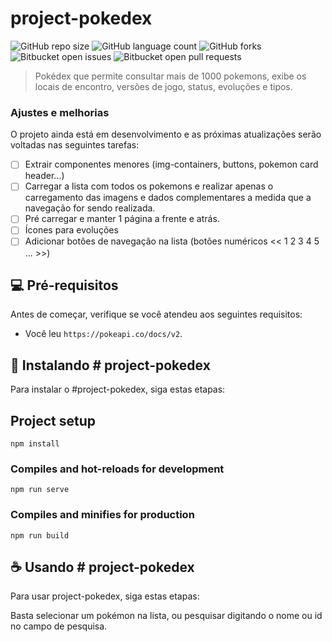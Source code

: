 # project-pokedex

<!---Esses são exemplos. Veja https://shields.io para outras pessoas ou para personalizar este conjunto de escudos. Você pode querer incluir dependências, status do projeto e informações de licença aqui--->

![GitHub repo size](https://img.shields.io/github/repo-size/uazevedo/project-pokedex?style=for-the-badge)
![GitHub language count](https://img.shields.io/github/languages/count/uazevedo/project-pokedex?style=for-the-badge)
![GitHub forks](https://img.shields.io/github/forks/uazevedo/project-pokedex?style=for-the-badge)
![Bitbucket open issues](https://img.shields.io/bitbucket/issues/uazevedo/project-pokedex?style=for-the-badge)
![Bitbucket open pull requests](https://img.shields.io/bitbucket/pr-raw/uazevedo/project-pokedex?style=for-the-badge)

> Pokédex que permite consultar mais de 1000 pokemons, exibe os locais de encontro, versões de jogo, status, evoluções e tipos.

### Ajustes e melhorias

O projeto ainda está em desenvolvimento e as próximas atualizações serão voltadas nas seguintes tarefas:

- [ ] Extrair componentes menores (img-containers, buttons, pokemon card header...)
- [ ] Carregar a lista com todos os pokemons e realizar apenas o carregamento das imagens e dados complementares a medida que a navegação for sendo realizada.
- [ ] Pré carregar e manter 1 página a frente e atrás.
- [ ] Ícones para evoluções
- [ ] Adicionar botões de navegação na lista (botões numéricos << 1 2 3 4 5 ... >>)

## 💻 Pré-requisitos

Antes de começar, verifique se você atendeu aos seguintes requisitos:
* Você leu `https://pokeapi.co/docs/v2`.

## 🚀 Instalando # project-pokedex

Para instalar o #project-pokedex, siga estas etapas:


## Project setup
```
npm install
```

### Compiles and hot-reloads for development
```
npm run serve
```

### Compiles and minifies for production
```
npm run build
```


## ☕ Usando # project-pokedex

Para usar project-pokedex, siga estas etapas:

Basta selecionar um pokémon na lista, ou pesquisar digitando o nome ou id no campo de pesquisa.